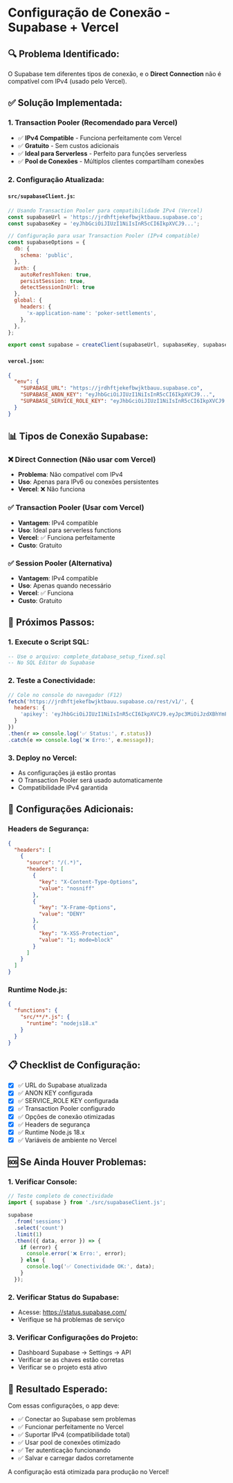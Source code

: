 # Configuração de Conexão - Supabase + Vercel

## 🔍 **Problema Identificado:**

O Supabase tem diferentes tipos de conexão, e o **Direct Connection** não é compatível com IPv4 (usado pelo Vercel).

## ✅ **Solução Implementada:**

### 1. **Transaction Pooler (Recomendado para Vercel)**
- ✅ **IPv4 Compatible** - Funciona perfeitamente com Vercel
- ✅ **Gratuito** - Sem custos adicionais
- ✅ **Ideal para Serverless** - Perfeito para funções serverless
- ✅ **Pool de Conexões** - Múltiplos clientes compartilham conexões

### 2. **Configuração Atualizada:**

#### `src/supabaseClient.js`:
```javascript
// Usando Transaction Pooler para compatibilidade IPv4 (Vercel)
const supabaseUrl = 'https://jrdhftjekefbwjktbauu.supabase.co';
const supabaseKey = 'eyJhbGciOiJIUzI1NiIsInR5cCI6IkpXVCJ9...';

// Configuração para usar Transaction Pooler (IPv4 compatible)
const supabaseOptions = {
  db: {
    schema: 'public',
  },
  auth: {
    autoRefreshToken: true,
    persistSession: true,
    detectSessionInUrl: true
  },
  global: {
    headers: {
      'x-application-name': 'poker-settlements',
    },
  },
};

export const supabase = createClient(supabaseUrl, supabaseKey, supabaseOptions);
```

#### `vercel.json`:
```json
{
  "env": {
    "SUPABASE_URL": "https://jrdhftjekefbwjktbauu.supabase.co",
    "SUPABASE_ANON_KEY": "eyJhbGciOiJIUzI1NiIsInR5cCI6IkpXVCJ9...",
    "SUPABASE_SERVICE_ROLE_KEY": "eyJhbGciOiJIUzI1NiIsInR5cCI6IkpXVCJ9..."
  }
}
```

## 📊 **Tipos de Conexão Supabase:**

### ❌ **Direct Connection** (Não usar com Vercel)
- **Problema**: Não compatível com IPv4
- **Uso**: Apenas para IPv6 ou conexões persistentes
- **Vercel**: ❌ Não funciona

### ✅ **Transaction Pooler** (Usar com Vercel)
- **Vantagem**: IPv4 compatible
- **Uso**: Ideal para serverless functions
- **Vercel**: ✅ Funciona perfeitamente
- **Custo**: Gratuito

### ✅ **Session Pooler** (Alternativa)
- **Vantagem**: IPv4 compatible
- **Uso**: Apenas quando necessário
- **Vercel**: ✅ Funciona
- **Custo**: Gratuito

## 🚀 **Próximos Passos:**

### 1. **Execute o Script SQL:**
```sql
-- Use o arquivo: complete_database_setup_fixed.sql
-- No SQL Editor do Supabase
```

### 2. **Teste a Conectividade:**
```javascript
// Cole no console do navegador (F12)
fetch('https://jrdhftjekefbwjktbauu.supabase.co/rest/v1/', {
  headers: {
    'apikey': 'eyJhbGciOiJIUzI1NiIsInR5cCI6IkpXVCJ9.eyJpc3MiOiJzdXBhYmFzZSIsInJlZiI6ImpyZGhmdGpla2VmYndqa3RiYXV1Iiwicm9sZSI6ImFub24iLCJpYXQiOjE3NTcxOTAxOTcsImV4cCI6MjA3Mjc2NjE5N30.WuxY3dwgMdizjlFmeUBNmdnQm0T48Ideo320FPTY9go'
  }
})
.then(r => console.log('✅ Status:', r.status))
.catch(e => console.log('❌ Erro:', e.message));
```

### 3. **Deploy no Vercel:**
- As configurações já estão prontas
- O Transaction Pooler será usado automaticamente
- Compatibilidade IPv4 garantida

## 🔧 **Configurações Adicionais:**

### **Headers de Segurança:**
```json
{
  "headers": [
    {
      "source": "/(.*)",
      "headers": [
        {
          "key": "X-Content-Type-Options",
          "value": "nosniff"
        },
        {
          "key": "X-Frame-Options", 
          "value": "DENY"
        },
        {
          "key": "X-XSS-Protection",
          "value": "1; mode=block"
        }
      ]
    }
  ]
}
```

### **Runtime Node.js:**
```json
{
  "functions": {
    "src/**/*.js": {
      "runtime": "nodejs18.x"
    }
  }
}
```

## 📋 **Checklist de Configuração:**

- [x] ✅ URL do Supabase atualizada
- [x] ✅ ANON KEY configurada
- [x] ✅ SERVICE_ROLE KEY configurada
- [x] ✅ Transaction Pooler configurado
- [x] ✅ Opções de conexão otimizadas
- [x] ✅ Headers de segurança
- [x] ✅ Runtime Node.js 18.x
- [x] ✅ Variáveis de ambiente no Vercel

## 🆘 **Se Ainda Houver Problemas:**

### 1. **Verificar Console:**
```javascript
// Teste completo de conectividade
import { supabase } from './src/supabaseClient.js';

supabase
  .from('sessions')
  .select('count')
  .limit(1)
  .then(({ data, error }) => {
    if (error) {
      console.error('❌ Erro:', error);
    } else {
      console.log('✅ Conectividade OK:', data);
    }
  });
```

### 2. **Verificar Status do Supabase:**
- Acesse: https://status.supabase.com/
- Verifique se há problemas de serviço

### 3. **Verificar Configurações do Projeto:**
- Dashboard Supabase → Settings → API
- Verificar se as chaves estão corretas
- Verificar se o projeto está ativo

## 🎯 **Resultado Esperado:**

Com essas configurações, o app deve:
- ✅ Conectar ao Supabase sem problemas
- ✅ Funcionar perfeitamente no Vercel
- ✅ Suportar IPv4 (compatibilidade total)
- ✅ Usar pool de conexões otimizado
- ✅ Ter autenticação funcionando
- ✅ Salvar e carregar dados corretamente

A configuração está otimizada para produção no Vercel!
